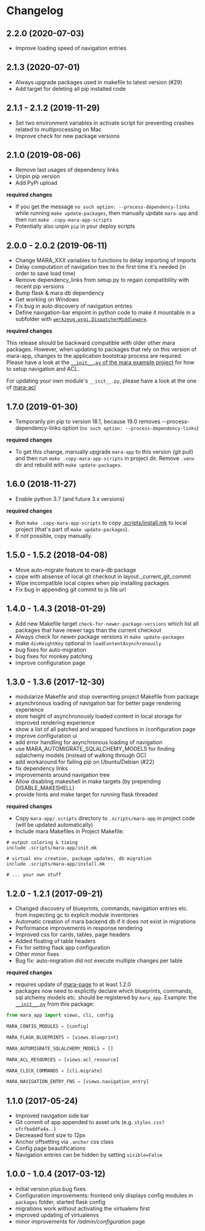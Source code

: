 # Changelog

## 2.2.0 (2020-07-03)

- Improve loading speed of navigation entries


## 2.1.3 (2020-07-01)

- Always upgrade packages used in makefile to latest version (#29)
- Add target for deleting all pip installed code


## 2.1.1 - 2.1.2 (2019-11-29)

- Set two environment variables in activate script for preventing crashes related to multiprocessing on Mac
- Improve check for new package versions

## 2.1.0 (2019-08-06)

- Remove last usages of dependency links 
- Unpin pip version
- Add PyPi upload

**required changes**

- If you get the message `no such option: --process-dependency-links` while running `make update-packages`, then manually update `mara-app` and then run `make .copy-mara-app-scripts`
- Potentially also unpin `pip` in your deploy scripts


## 2.0.0 - 2.0.2 (2019-06-11)

- Change MARA_XXX variables to functions to delay importing of imports
- Delay computation of navigation tree to the first time it's needed (in order to save load time)
- Remove dependency_links from setup.py to regain compatibility with recent pip versions
- Bump flask & mara db dependency
- Get working on Windows
- Fix bug in auto discovery of navigation entries
- Define navigation-bar enpoint in python code to make it mountable in a subfolder
  with [`werkzeug.wsgi.DispatcherMiddleware`](http://flask.pocoo.org/docs/1.0/patterns/appdispatch/).


**required changes**

This release should be backward compatible with older other mara packages. However, when updating to packages that rely on this version of mara-app, changes to the application bootstrap process are required. Please have a look at the [`__init__.py` of the mara example project](https://github.com/mara/mara-example-project/blob/master/app/ui/__init__.py) for how to setup navigation and ACL.

For updating your own module's `__init__.py`, please have a look at the one of [mara-acl](https://github.com/mara/mara-example-project/blob/master/app/ui/__init__.py)  


## 1.7.0 (2019-01-30)

- Temporarily pin pip to version 18.1, because 19.0 removes --process-dependency-links option (`no such option: --process-dependency-links`)


**required changes**

- To get this change, manually upgrade `mara-app` to this version (git pull) and then run `make .copy-mara-app-scripts` in project dir. Remove `.venv` dir and rebuild with `make update-packages`.


## 1.6.0 (2018-11-27)

- Enable python 3.7 (and future 3.x versions)

**required changes**

- Run `make .copy-mara-app-scripts` to copy [.scripts/install.mk](https://github.com/mara/mara-app/blob/master/.scripts/install.mk) to local project (that's part of `make update-packages`). 
- If not possible, copy manually.


## 1.5.0 - 1.5.2 (2018-04-08)

- Move auto-migrate feature to mara-db package
- cope with absense of local git checkout in layout._current_git_commit
- Wipe incompatible local copies when pip installing packages 
- Fix bug in appending git commit to js file url


## 1.4.0 - 1.4.3 (2018-01-29)

- Add new Makefile target `check-for-newer-package-versions` which list all packages that have newer tags than the current checkout
- Always check for newer package versions in `make update-packages`
- make `divHeightKey` optional in `loadContentAsynchronously`
- bug fixes for auto-migration
- bug fixes for monkey patching
- improve configuration page
 


## 1.3.0 - 1.3.6 (2017-12-30)

- modularize Makefile and stop overwriting project Makefile from package 
- asynchronous loading of navigation bar for better page rendering experience
- store height of asynchronously loaded content in local storage for improved rendering experience
- show a list of all patched and wrapped functions in /configuration page 
- improve configuration ui
- add error handling for asynchronous loading of navigation 
- use MARA_AUTOMIGRATE_SQLALCHEMY_MODELS for finding sqlalchemy models (instead of walking through GC)
- add workaround for failing pip on Ubuntu/Debian (#22)
- fix dependency links
- improvements around navigation tree
- Allow disabling makeshell in make targets (by prepending DISABLE_MAKESHELL)
- provide hints and make target for running flask threaded

**required changes**

- Copy `mara-app/.scripts` directory to `.scripts/mara-app` in project code (will be updated automatically)
- Include mara Makefiles in Project Makefile:

```
# output coloring & timing
include .scripts/mara-app/init.mk

# virtual env creation, package updates, db migration
include .scripts/mara-app/install.mk

# ... your own stuff
```


## 1.2.0 - 1.2.1 (2017-09-21)

- Changed discovery of blueprints, commands, navigation entries etc. from inspecting gc to explicit module inventories
- Automatic creation of mara backend db if it does not exist in migrations
- Performance improvements in response rendering
- Improved css for cards, tables, page headers 
- Added floating of table headers
- Fix for setting flask app configuration
- Other minor fixes
- Bug fix: auto-migration did not execute multiple changes per table

**required changes**

- requires update of [mara-page](https://github.com/mara/mara-page) to at least 1.2.0
- packages now need to explicitly declare which blueprints, commands, sql alchemy models etc. should be registered by `mara_app`. Example: the [`__init__.py`](https://github.com/mara/mara-app/blob/master/mara_app/__init__.py) from this package:
 
```python
from mara_app import views, cli, config

MARA_CONFIG_MODULES = [config]

MARA_FLASK_BLUEPRINTS = [views.blueprint]

MARA_AUTOMIGRATE_SQLALCHEMY_MODELS = []

MARA_ACL_RESOURCES = [views.acl_resource]

MARA_CLICK_COMMANDS = [cli.migrate]

MARA_NAVIGATION_ENTRY_FNS = [views.navigation_entry]

```


## 1.1.0 (2017-05-24)

- Improved navigation side bar
- Git commit of app appended to asset urls (e.g. `styles.css?efcfbaddfa4a..`)
- Decreased font size to 12px
- Anchor offsetting via `.anchor` css class
- Config page beautifications
- Navigation entries can be hidden by setting `visible=False`



## 1.0.0 - 1.0.4 (2017-03-12) 

- Initial version plus bug fixes
- Configuration improvements: frontend only displays config modules in `packages` folder, started flask config 
- migrations work without activating the virtualenv first
- improved updating of virtualenvs
- minor improvements for _/admin/configuration_ page
